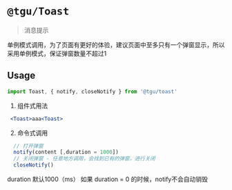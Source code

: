# `@tgu/Toast`

> 消息提示

单例模式调用，为了页面有更好的体验，建议页面中至多只有一个弹窗显示，所以采用单例模式，保证弹窗数量不超过1

## Usage

```jsx
import Toast, { notify, closeNotify } from '@tgu/toast'
```

1. 组件式用法
```jsx
 <Toast>aaa<Toast>
```

2. 命令式调用

```jsx
  // 打开弹窗
  notify(content [,duration = 1000])
  // 关闭弹窗 - 任意地方调用，会找到已有的弹窗，进行关闭
  closeNotify()
```
duration 默认1000（ms）
如果 duration = 0 的时候，notify不会自动销毁
